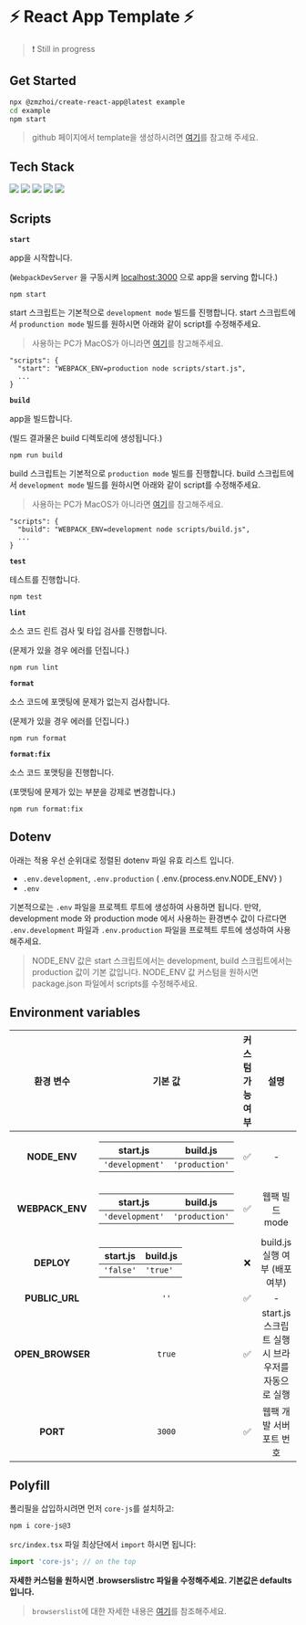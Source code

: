# ⚡️ React App Template ⚡️

> ❗️ Still in progress

## Get Started

```sh
npx @zmzhoi/create-react-app@latest example
cd example
npm start
```

> github 페이지에서 template을 생성하시려면 [여기](https://docs.github.com/en/repositories/creating-and-managing-repositories/creating-a-repository-from-a-template#creating-a-repository-from-a-template)를 참고해 주세요.

## Tech Stack

<img src="https://img.shields.io/badge/React-v18-brightgreen?style=flat-square&logo=react&logoColor=61DAFB"/>

<img src="https://img.shields.io/badge/Webpack-v5-brightgreen?style=flat-square&logo=Webpack&logoColor=61DAFB"/>

<img src="https://img.shields.io/badge/WebpackDevServer-v4-brightgreen?style=flat-square&logo=Webpack&logoColor=61DAFB"/>

<img src="https://img.shields.io/badge/Babel-v7-brightgreen?style=flat-square&logo=babel&logoColor=yellow"/>

<img src="https://img.shields.io/badge/Eslint-v8-brightgreen?style=flat-square&logo=eslint&logoColor=blueviolet"/>

## Scripts

**`start`**

app을 시작합니다.

(`WebpackDevServer` 을 구동시켜 [localhost:3000](localhost:3000) 으로 app을 serving 합니다.)

```
npm start
```

start 스크립트는 기본적으로 `development mode` 빌드를 진행합니다. start 스크립트에서 `produnction mode` 빌드를 원하시면 아래와 같이 script를 수정해주세요.

> 사용하는 PC가 MacOS가 아니라면 [여기](https://github.com/kentcdodds/cross-env)를 참고해주세요.

```
"scripts": {
  "start": "WEBPACK_ENV=production node scripts/start.js",
  ...
}
```

**`build`**

app을 빌드합니다.

(빌드 결과물은 build 디렉토리에 생성됩니다.)

```
npm run build
```

build 스크립트는 기본적으로 `production mode` 빌드를 진행합니다. build 스크립트에서 `development mode` 빌드를 원하시면 아래와 같이 script를 수정해주세요.

> 사용하는 PC가 MacOS가 아니라면 [여기](https://github.com/kentcdodds/cross-env)를 참고해주세요.

```
"scripts": {
  "build": "WEBPACK_ENV=development node scripts/build.js",
  ...
}
```

**`test`**

테스트를 진행합니다.

```
npm test
```

**`lint`**

소스 코드 린트 검사 및 타입 검사를 진행합니다.

(문제가 있을 경우 에러를 던집니다.)

```
npm run lint
```

**`format`**

소스 코드에 포맷팅에 문제가 없는지 검사합니다.

(문제가 있을 경우 에러를 던집니다.)

```
npm run format
```

**`format:fix`**

소스 코드 포맷팅을 진행합니다.

(포맷팅에 문제가 있는 부분을 강제로 변경합니다.)

```
npm run format:fix
```

## Dotenv

아래는 적용 우선 순위대로 정렬된 dotenv 파일 유효 리스트 입니다.

- `.env.development`, `.env.production` ( .env.{process.env.NODE_ENV} )
- `.env`

기본적으로는 `.env` 파일을 프로젝트 루트에 생성하여 사용하면 됩니다. 만약, development mode 와 production mode 에서 사용하는 환경변수 값이 다르다면 `.env.development` 파일과 `.env.production` 파일을 프로젝트 루트에 생성하여 사용해주세요.

> NODE_ENV 값은 start 스크립트에서는 development, build 스크립트에서는 production 값이 기본 값입니다. NODE_ENV 값 커스텀을 원하시면 package.json 파일에서 scripts를 수정해주세요.

## Environment variables

|    환경 변수     |                                                                      기본 값                                                                      | 커스텀 가능 여부 |                        설명                        |
| :--------------: | :-----------------------------------------------------------------------------------------------------------------------------------------------: | :--------------: | :------------------------------------------------: |
|   **NODE_ENV**   | <table><thead><tr><th>start.js</th><th>build.js</th></tr></thead><tbody><tr><td>`'development'`</td><td>`'production'`</td></tr></tbody> </table> |        ✅        |                         -                          |
| **WEBPACK_ENV**  | <table><thead><tr><th>start.js</th><th>build.js</th></tr></thead><tbody><tr><td>`'development'`</td><td>`'production'`</td></tr></tbody> </table> |        ✅        |                   웹팩 빌드 mode                   |
|    **DEPLOY**    |       <table><thead><tr><th>start.js</th><th>build.js</th></tr></thead><tbody><tr><td>`'false'`</td><td>`'true'`</td></tr></tbody> </table>       |        ❌        |           build.js 실행 여부 (배포 여부)           |
|  **PUBLIC_URL**  |                                                                       `''`                                                                        |        ✅        |                         -                          |
| **OPEN_BROWSER** |                                                                      `true`                                                                       |        ✅        | start.js 스크립트 실행 시 브라우저를 자동으로 실행 |
|     **PORT**     |                                                                      `3000`                                                                       |        ✅        |              웹팩 개발 서버 포트 번호              |

## Polyfill

폴리필을 삽입하시려면 먼저 `core-js`를 설치하고:

```sh
npm i core-js@3
```

`src/index.tsx` 파일 최상단에서 `import` 하시면 됩니다:

```javascript
import 'core-js'; // on the top
```

**자세한 커스텀을 원하시면 .browserslistrc 파일을 수정해주세요. 기본값은 defaults 입니다.**

> `browserslist`에 대한 자세한 내용은
> <a href="https://github.com/browserslist/browserslist#readme" target="_blank">여기</a>를 참조해주세요.

